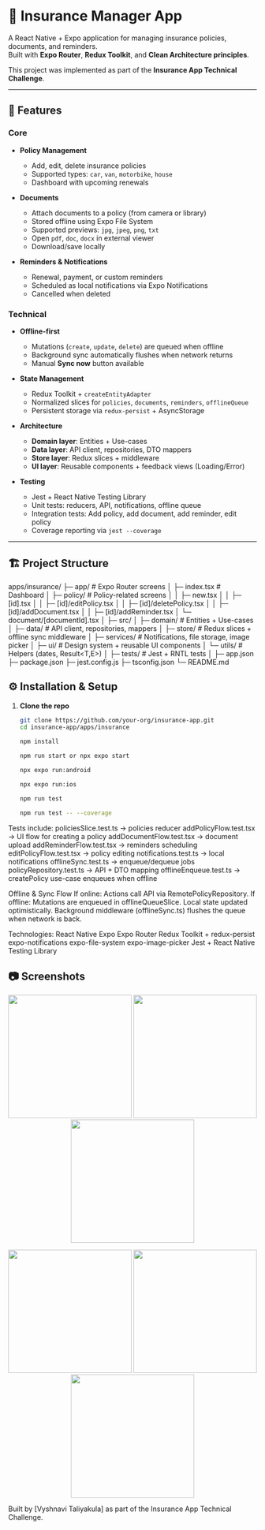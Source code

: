 # 📱 Insurance Manager App

A React Native + Expo application for managing insurance policies, documents, and reminders.  
Built with **Expo Router**, **Redux Toolkit**, and **Clean Architecture principles**.  

This project was implemented as part of the **Insurance App Technical Challenge**.

---

## 🚀 Features

### Core
- **Policy Management**  
  - Add, edit, delete insurance policies  
  - Supported types: `car`, `van`, `motorbike`, `house`  
  - Dashboard with upcoming renewals  

- **Documents**  
  - Attach documents to a policy (from camera or library)  
  - Stored offline using Expo File System  
  - Supported previews: `jpg`, `jpeg`, `png`, `txt`  
  - Open `pdf`, `doc`, `docx` in external viewer  
  - Download/save locally  

- **Reminders & Notifications**  
  - Renewal, payment, or custom reminders  
  - Scheduled as local notifications via Expo Notifications  
  - Cancelled when deleted  

### Technical
- **Offline-first**  
  - Mutations (`create`, `update`, `delete`) are queued when offline  
  - Background sync automatically flushes when network returns  
  - Manual **Sync now** button available  

- **State Management**  
  - Redux Toolkit + `createEntityAdapter`  
  - Normalized slices for `policies`, `documents`, `reminders`, `offlineQueue`  
  - Persistent storage via `redux-persist` + AsyncStorage  

- **Architecture**  
  - **Domain layer**: Entities + Use-cases  
  - **Data layer**: API client, repositories, DTO mappers  
  - **Store layer**: Redux slices + middleware  
  - **UI layer**: Reusable components + feedback views (Loading/Error)  

- **Testing**  
  - Jest + React Native Testing Library  
  - Unit tests: reducers, API, notifications, offline queue  
  - Integration tests: Add policy, add document, add reminder, edit policy  
  - Coverage reporting via `jest --coverage`  

---

## 🏗️ Project Structure

apps/insurance/
├─ app/ # Expo Router screens
│ ├─ index.tsx # Dashboard
│ ├─ policy/ # Policy-related screens
│ │ ├─ new.tsx
│ │ ├─ [id].tsx
│ │ ├─ [id]/editPolicy.tsx
│ │ ├─ [id]/deletePolicy.tsx
│ │ ├─ [id]/addDocument.tsx
│ │ ├─ [id]/addReminder.tsx
│ └─ document/[documentId].tsx
│
├─ src/
│ ├─ domain/ # Entities + Use-cases
│ ├─ data/ # API client, repositories, mappers
│ ├─ store/ # Redux slices + offline sync middleware
│ ├─ services/ # Notifications, file storage, image picker
│ ├─ ui/ # Design system + reusable UI components
│ └─ utils/ # Helpers (dates, Result<T,E>)
│
├─ tests/ # Jest + RNTL tests
│
├─ app.json
├─ package.json
├─ jest.config.js
├─ tsconfig.json
└─ README.md

## ⚙️ Installation & Setup

1. **Clone the repo**
   ```bash
   git clone https://github.com/your-org/insurance-app.git
   cd insurance-app/apps/insurance

   npm install

   npm run start or npx expo start 

   npx expo run:android

   npx expo run:ios

   npm run test
   
   npm run test -- --coverage

Tests include:
policiesSlice.test.ts → policies reducer
addPolicyFlow.test.tsx → UI flow for creating a policy
addDocumentFlow.test.tsx → document upload
addReminderFlow.test.tsx → reminders scheduling
editPolicyFlow.test.tsx → policy editing
notifications.test.ts → local notifications
offlineSync.test.ts → enqueue/dequeue jobs
policyRepository.test.ts → API + DTO mapping
offlineEnqueue.test.ts → createPolicy use-case enqueues when offline

Offline & Sync Flow
If online:
Actions call API via RemotePolicyRepository.
If offline:
Mutations are enqueued in offlineQueueSlice.
Local state updated optimistically.
Background middleware (offlineSync.ts) flushes the queue when network is back.

Technologies:
React Native
Expo
Expo Router
Redux Toolkit + redux-persist
expo-notifications
expo-file-system
expo-image-picker
Jest + React Native Testing Library

## 📷 Screenshots

<p align="center">
  <img src="./assets/screenshots/Dashboard2.jpeg" width="250" />
  <img src="./assets/screenshots/add_policy.jpeg" width="250" />
  <img src="./assets/screenshots/Dashboard.jpeg" width="250" />
</p>
<p align="center">
  <img src="./assets/screenshots/add_documnet.jpeg" width="250" />
  <img src="./assets/screenshots/document_viewer.jpeg" width="250" />
  <img src="./assets/screenshots/add_reminder.jpeg" width="250" />
</p>

Built by [Vyshnavi Taliyakula] as part of the Insurance App Technical Challenge.